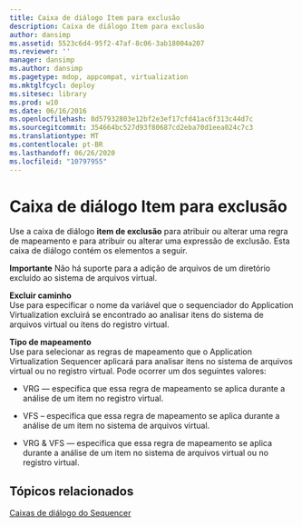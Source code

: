 ```yaml
---
title: Caixa de diálogo Item para exclusão
description: Caixa de diálogo Item para exclusão
author: dansimp
ms.assetid: 5523c6d4-95f2-47af-8c06-3ab18004a207
ms.reviewer: ''
manager: dansimp
ms.author: dansimp
ms.pagetype: mdop, appcompat, virtualization
ms.mktglfcycl: deploy
ms.sitesec: library
ms.prod: w10
ms.date: 06/16/2016
ms.openlocfilehash: 8d57932803e12bf2e3ef17cfd41ac6f313c44d7c
ms.sourcegitcommit: 354664bc527d93f80687cd2eba70d1eea024c7c3
ms.translationtype: MT
ms.contentlocale: pt-BR
ms.lasthandoff: 06/26/2020
ms.locfileid: "10797955"
---
```

# Caixa de diálogo Item para exclusão


Use a caixa de diálogo **item de exclusão** para atribuir ou alterar uma regra de mapeamento e para atribuir ou alterar uma expressão de exclusão. Esta caixa de diálogo contém os elementos a seguir.

**Importante**  Não há suporte para a adição de arquivos de um diretório excluído ao sistema de arquivos virtual.

 

<a href="" id="exclude-path"></a>**Excluir caminho**  
Use para especificar o nome da variável que o sequenciador do Application Virtualization excluirá se encontrado ao analisar itens do sistema de arquivos virtual ou itens do registro virtual.

<a href="" id="mapping-type"></a>**Tipo de mapeamento**  
Use para selecionar as regras de mapeamento que o Application Virtualization Sequencer aplicará para analisar itens no sistema de arquivos virtual ou no registro virtual. Pode ocorrer um dos seguintes valores:

-   VRG — especifica que essa regra de mapeamento se aplica durante a análise de um item no registro virtual.

-   VFS – especifica que essa regra de mapeamento se aplica durante a análise de um item no sistema de arquivos virtual.

-   VRG & VFS — especifica que essa regra de mapeamento se aplica durante a análise de um item no sistema de arquivos virtual ou no registro virtual.

## Tópicos relacionados


[Caixas de diálogo do Sequencer](sequencer-dialog-boxes.md)

 

 





